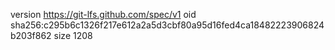version https://git-lfs.github.com/spec/v1
oid sha256:c295b6c1326f217e612a2a5d3cbf80a95d16fed4ca18482223906824b203f862
size 1208
